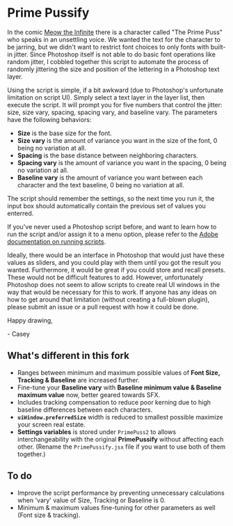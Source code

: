 # Prime Pussify
In the comic [Meow the Infinite](https://meowtheinfinite.com) there is a character called "The Prime Puss" who speaks in an unsettling voice. We wanted the text for the character to be jarring, but we didn't want to restrict font choices to only fonts with built-in jitter. Since Photoshop itself is not able to do basic font operations like random jitter, I cobbled together this script to automate the process of randomly jittering the size and position of the lettering in a Photoshop text layer.

Using the script is simple, if a bit awkward (due to Photoshop's unfortunate limitation on script UI). Simply select a text layer in the layer list, then execute the script. It will prompt you for five numbers that control the jitter: size, size vary, spacing, spacing vary, and baseline vary. The parameters have the following behaviors:

* **Size** is the base size for the font.
* **Size vary** is the amount of variance you want in the size of the font, 0 being no variation at all.
* **Spacing** is the base distance between neighboring characters.
* **Spacing vary** is the amount of variance you want in the spacing, 0 being no variation at all.
* **Baseline vary** is the amount of variance you want between each character and the text baseline, 0 being no variation at all.

The script should remember the settings, so the next time you run it, the input box should automatically contain the previous set of values you enterred.

If you've never used a Photoshop script before, and want to learn how to run the script and/or assign it to a menu option, please refer to the [Adobe documentation on running scripts](https://helpx.adobe.com/photoshop/using/scripting.html).

Ideally, there would be an interface in Photoshop that would just have these values as sliders, and you could play with them until you got the result you wanted. Furthermore, it would be great if you could store and recall presets. These would not be difficult features to add. However, unfortunately Photoshop does not seem to allow scripts to create real UI windows in the way that would be necessary for this to work. If anyone has any ideas on how to get around that limitation (without creating a full-blown plugin), please submit an issue or a pull request with how it could be done.

Happy drawing,

\- Casey

## What's different in this fork
* Ranges between minimum and maximum possible values of **Font Size, Tracking & Baseline** are increased further.
* Fine-tune your **Baseline vary** with **Baseline minimum value & Baseline maximum value** now, better geared towards SFX.
* Includes tracking compensation to reduce poor kerning due to high baseline differences between each characters.
* **`uiWindow.preferredSize`** width is reduced to smallest possible maximize your screen real estate.
* **Settings variables** is stored under `PrimePuss2` to allows interchangeability with the original **PrimePussify** without affecting each other. (Rename the `PrimePussify.jsx` file if you want to use both of them together.)

## To do
* Improve the script performance by preventing unnecessary calculations when 'vary' value of Size, Tracking or Baseline is 0.
* Minimum & maximum values fine-tuning for other parameters as well (Font size & tracking).
